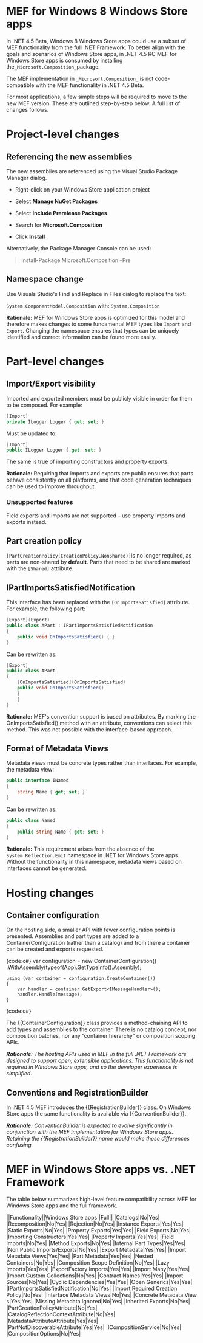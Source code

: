 # MEF for Windows 8 Windows Store apps

In .NET 4.5 Beta, Windows 8 Windows Store apps could use a subset of MEF functionality from the full .NET Framework. To better align with the goals and scenarios of Windows Store apps, in .NET 4.5 RC MEF for Windows Store apps is consumed by installing the` _Microsoft.Composition_ `package.

The MEF implementation in `_Microsoft.Composition_` is not code-compatible with the MEF functionality in .NET 4.5 Beta.

For most applications, a few simple steps will be required to move to the new MEF version. These are outlined step-by-step below. A full list of changes follows.

# Project-level changes

## Referencing the new assemblies

The new assemblies are referenced using the Visual Studio Package Manager dialog.

- Right-click on your Windows Store application project

- Select **Manage NuGet Packages**
- Select **Include Prerelease Packages**
- Search for **Microsoft.Composition**
- Click **Install**

Alternatively, the Package Manager Console can be used:

> Install-Package Microsoft.Composition –Pre

## Namespace change

Use Visuals Studio's Find and Replace in Files dialog to replace the text:

`System.ComponentModel.Composition` with: `System.Composition`

**Rationale:** MEF for Windows Store apps is optimized for this model and therefore makes changes to some fundamental MEF types like `Import` and `Export`. Changing the namespace ensures that types can be uniquely identified and correct information can be found more easily.

# Part-level changes

## Import/Export visibility

Imported and exported members must be publicly visible in order for them to be composed. For example:

```c#
[Import]
private ILogger Logger { get; set; }
```

Must be updated to:

```c#
[Import]
public ILogger Logger { get; set; }
```

The same is true of importing constructors and property exports.

**Rationale:** Requiring that imports and exports are public ensures that parts behave consistently on all platforms, and that code generation techniques can be used to improve throughput.

### Unsupported features

Field exports and imports are not supported – use property imports and exports instead.

## Part creation policy

`[PartCreationPolicy(CreationPolicy.NonShared)]`is no longer required, as parts are non-shared by **default**. Parts that need to be shared are marked with the `[Shared]` attribute.

## IPartImportsSatisfiedNotification

This interface has been replaced with the `[OnImportsSatisfied]` attribute. For example, the following part:

```c#
[Export](Export)
public class APart : IPartImportsSatisfiedNotification
{
    public void OnImportsSatisfied() { }
}
```

Can be rewritten as:

```c#
[Export]
public class APart 
{
    [OnImportsSatisfied](OnImportsSatisfied)
    public void OnImportsSatisfied()
    { 
    }
}
```

**Rationale:** MEF's convention support is based on attributes. By marking the OnImportsSatisfied() method with an attribute, conventions can select this method. This was not possible with the interface-based approach.

## Format of Metadata Views

Metadata views must be concrete types rather than interfaces. For example, the metadata view:

```c#
public interface INamed
{
    string Name { get; set; }
}
```

Can be rewritten as:

```c#
public class Named
{
    public string Name { get; set; }
}
```

**Rationale:** This requirement arises from the absence of the `System.Reflection.Emit` namespace in .NET for Windows Store apps. Without the functionality in this namespace, metadata views based on interfaces cannot be generated.

# Hosting changes

## Container configuration

On the hosting side, a smaller API with fewer configuration points is presented. Assemblies and part types are added to a ContainerConfiguration (rather than a catalog) and from there a container can be created and exports requested.

{code:c#}
    var configuration = new ContainerConfiguration()
                        .WithAssembly(typeof(App).GetTypeInfo().Assembly);

    using (var container = configuration.CreateContainer())
    {
        var handler = container.GetExport<IMessageHandler>();
        handler.Handle(message);
    }
{code:c#}

The {{ContainerConfiguration}} class provides a method-chaining API to add types and assemblies to the container. There is no catalog concept, nor composition batches, nor any “container hierarchy” or composition scoping APIs.

_**Rationale:** The hosting APIs used in MEF in the full .NET Framework are designed to support open, extensible applications. This functionality is not required in Windows Store apps, and so the developer experience is simplified._

## Conventions and RegistrationBuilder

In .NET 4.5 MEF introduces the {{RegistrationBuilder}} class. On Windows Store apps the same functionality is available via {{ConventionBuilder}}.

_**Rationale:** ConventionBuilder is expected to evolve significantly in conjunction with the MEF implementation for Windows Store apps. Retaining the {{RegistrationBuilder}} name would make these differences confusing._

# MEF in Windows Store apps vs. .NET Framework

The table below summarizes high-level feature compatibility across MEF for Windows Store apps and the full framework.

||Functionality||Windows Store apps||Full||
|Catalogs|No|Yes|
|Recomposition|No|Yes|
|Rejection|No|Yes|
|Instance Exports|Yes|Yes|
|Static Exports|No|Yes|
|Property Exports|Yes|Yes|
|Field Exports|No|Yes|
|Importing Constructors|Yes|Yes|
|Property Imports|Yes|Yes|
|Field Imports|No|Yes|
|Method Exports|No|Yes|
|Internal Part Types|Yes|Yes|
|Non Public Imports/Exports|No|Yes|
|Export Metadata|Yes|Yes|
|Import Metadata Views|Yes|Yes|
|Part Metadata|Yes|Yes|
|Nested Containers|No|Yes|
|Composition Scope Definition|No|Yes|
|Lazy Imports|Yes|Yes|
|ExportFactory Imports|Yes|Yes|
|Import Many|Yes|Yes|
|Import Custom Collections|No|Yes|
|Contract Names|Yes|Yes|
|Import Sources|No|Yes|
|Cyclic Dependencies|Yes|Yes|
|Open Generics|Yes|Yes|
|IPartImportsSatisfiedNotification|No|Yes|
|Import Required Creation Policy|No|Yes|
|Interface Metadata Views|No|Yes|
|Concrete Metadata View s|Yes|Yes|
|Missing Metadata Ignored|No|Yes|
|Inherited Exports|No|Yes|
|PartCreationPolicyAttribute|No|Yes|
|CatalogReflectionContextAttribute|No|Yes|
|MetadataAttributeAttribute|Yes|Yes|
|PartNotDiscoverableAttribute|Yes|Yes|
|ICompositionService|No|Yes|
|CompositionOptions|No|Yes|